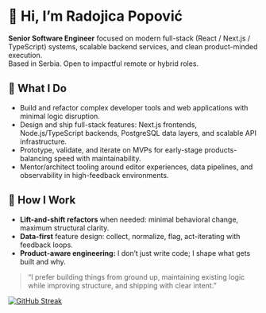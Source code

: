 # 👋 Hi, I’m Radojica Popović  
**Senior Software Engineer** focused on modern full-stack (React / Next.js / TypeScript) systems, scalable backend services, and clean product-minded execution.  
Based in Serbia. Open to impactful remote or hybrid roles.

## 🚀 What I Do
- Build and refactor complex developer tools and web applications with minimal logic disruption.  
- Design and ship full-stack features: Next.js frontends, Node.js/TypeScript backends, PostgreSQL data layers, and scalable API infrastructure.  
- Prototype, validate, and iterate on MVPs for early-stage products-balancing speed with maintainability.  
- Mentor/architect tooling around editor experiences, data pipelines, and observability in high-feedback environments.

## 🧪 How I Work
- **Lift-and-shift refactors** when needed: minimal behavioral change, maximum structural clarity.  
- **Data-first** feature design: collect, normalize, flag, act-iterating with feedback loops.  
- **Product-aware engineering:** I don’t just write code; I shape what gets built and why.


> “I prefer building things from ground up, maintaining existing logic while improving structure, and shipping with clear intent.”  



[![GitHub Streak](https://streak-stats.demolab.com?user=radojicapopovicdev&theme=soft-green&card_width=525)](https://git.io/streak-stats)

